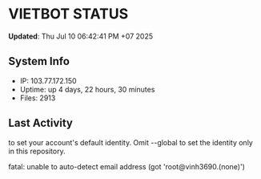 # VIETBOT STATUS
**Updated**: Thu Jul 10 06:42:41 PM +07 2025

## System Info
- IP: 103.77.172.150
- Uptime: up 4 days, 22 hours, 30 minutes
- Files: 2913

## Last Activity

to set your account's default identity.
Omit --global to set the identity only in this repository.

fatal: unable to auto-detect email address (got 'root@vinh3690.(none)')
